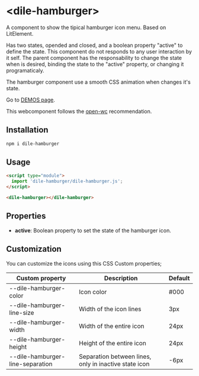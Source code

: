 # \<dile-hamburger>

A component to show the tipical hamburger icon menu. Based on LitElement. 

Has two states, opended and closed, and a boolean property "active" to define the state. This component do not responds to any user interaction by it self. The parent component has the responsability to change the state when is desired, binding the state to the "active" property, or changing it programaticaly.

The hamburger component use a smooth CSS animation when changes it's state. 

Go to [DEMOS page](https://dile-hamburger.polydile.com/).

This webcomponent follows the [open-wc](https://github.com/open-wc/open-wc) recommendation.

## Installation
```bash
npm i dile-hamburger
```

## Usage
```html
<script type="module">
  import 'dile-hamburger/dile-hamburger.js';
</script>

<dile-hamburger></dile-hamburger>
```

## Properties

- **active**: Boolean property to set the state of the hamburger icon.

## Customization

You can customize the icons using this CSS Custom properties;

Custom property | Description | Default
----------------|-------------|---------
--dile-hamburger-color | Icon color | #000
--dile-hamburger-line-size | Width of the icon lines | 3px
--dile-hamburger-width | Width of the entire icon | 24px
--dile-hamburger-height | Height of the entire icon | 24px
--dile-hamburger-line-separation | Separation between lines, only in inactive state icon | -6px